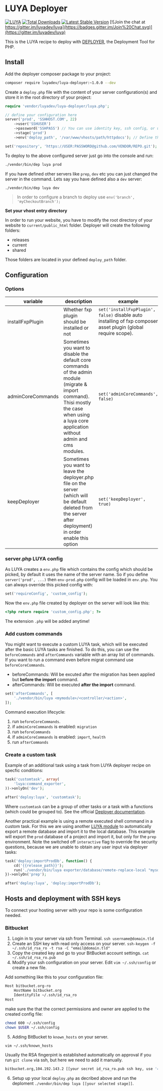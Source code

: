 # LUYA Deployer

[![LUYA](https://img.shields.io/badge/Powered%20by-LUYA-brightgreen.svg)](https://luya.io)
[![Total Downloads](https://poser.pugx.org/luyadev/luya-deployer/downloads)](https://packagist.org/packages/luyadev/luya-deployer)
[![Latest Stable Version](https://poser.pugx.org/luyadev/luya-deployer/v/stable)](https://packagist.org/packages/luyadev/luya-deployer)
[![Join the chat at https://gitter.im/luyadev/luya](https://badges.gitter.im/Join%20Chat.svg)](https://gitter.im/luyadev/luya)

This is the LUYA recipe to deploy with [DEPLOYER](http://deployer.org), the Deployment Tool for PHP.

## Install

Add the deployer composer package to your project:

```sh
composer require luyadev/luya-deployer:~1.0.0 --dev
```

Create a `deploy.php` file with the content of your server configuration(s) and store it in the root directory of your project:

```php
require 'vendor/luyadev/luya-deployer/luya.php';

// define your configuration here
server('prod', 'SSHHOST.COM', 22)
    ->user('SSHUSER')
    ->password('SSHPASS') // You can use identity key, ssh config, or username/password to auth on the server.
    ->stage('prod')
    ->env('deploy_path', '/var/www/vhosts/path/httpdocs'); // Define the base path to deploy your project to.

set('repository', 'https://USER:PASSWORD@github.com/VENDOR/REPO.git');
```

To deploy to the above configured server just go into the console and run:

```sh
./vendor/bin/dep luya prod
```

If you have defined other servers like `prep`, `dev` etc you can just changed the server in the command. Lets say you have defined also a `dev` server:

```sh
./vendor/bin/dep luya dev
```

> In order to configure a branch to deploy use `env('branch', 'myCheckoutBranch');`

**Set your vhost entry directory**

In order to run your website, you have to modify the root directory of your website to `current/public_html` folder. Deployer will create the following folders:

+ releases
+ current
+ shared

Those folders are located in your defined `deploy_path` folder.

## Configuration

### Options

|variable|description|example
|---------|----------|------
|installFxpPlugin|Whether fxp plugin should be installed or not|`set('installFxpPlugin', false)` disable auto installing of fxp composer asset plugin (global require scope).
|adminCoreCommands|Sometimes you want to disable the default core commands of the admin module (migrate & import command). Thisi mostly the case when using a luya core application without admin and cms modules.|`set('adminCoreCommands', false)`
|keepDeployer|Sometimes you want to leave the deployer.php file on the server (which will be default deleted from the server after deployment) in order enable this option|`set('keepDeployer', true)`

### server.php LUYA config

As LUYA creates a `env.php` file which contains the config which should be picked, by default it uses the name of the server name. So if you define `server('prod', ...)` then `env-prod.php` config will be loaded in `env.php`. You can always override this picked config with:

```php
set('requireConfig', 'custom_config');
```

Now the `env.php` file created by deployer on the server will look like this:

```php
<?php return require 'custom_config.php'; ?>
```

The extension `.php` will be added anytime!

### Add custom commands

You might want to execute a custom LUYA task, which will be executed after the basic LUYA tasks are finished. To do this, you can use the `beforeCommands` and `afterCommands` variable with an array list of commands. If you want to run a command even before migrat command use `beforeCoreCommands`.

+ beforeCommands: Will be excuted after the migration has been applied but **before the import** command.
+ afterCommands: Will be executed **after the import** command.

```php
set('afterCommands', [
    './vendor/bin/luya <mymodule>/<controller/<action>',
]);
```

Command execution lifecycle:

1. run `beforeCoreCommands`.
2. if `adminCoreCommands` is enabled: `migration`
3. run `beforeCommands`
4. if `adminCoreCommands` is enabled: `import`, `health`
5. run `afterCommands`

### Create a custom task

Example of an additional task using a task from LUYA deployer recipe on specfic conditions:

```php
task('customtask', array(
    'luya:command_exporter',
))->onlyOn('dev');

after('deploy:luya', 'customtask');
```

Where `customtask` can be a group of other tasks or a task with a functions (which could be grouped to). See the official [Deployer documentation](http://deployer.org/docs/tasks).

Another practical example is using a remote executed shell command in a custom task. For this we are using another [LUYA module](https://github.com/luyadev/luya-module-exporter) to automatically export a remote database and import it to the local database. This example will export the `prod` database of a project and import it, but only for the `prep` environment. Note the switched off `interactive` flag to override the security questions, because we are unable to obtain any user input via deployer tasks:

```php
task('deploy:importProdDb', function() {
    cd('{{release_path}}');
    run('./vendor/bin/luya exporter/database/remote-replace-local "mysql:host=localhost;dbname=prod_database" "USER" "PASSWORD" --interactive=0');
})->onlyOn('prep');

after('deploy:luya', 'deploy:importProdDb');
```

## Hosts and deployment with SSH keys

To connect your hosting server with your repo is some configuration needed.

### Bitbucket

1. Login in to your server via ssh from Terminal. `ssh username@domain.tld`
2. Create an SSH key with read only access on your server. `ssh-keygen -f ~/.ssh/id_rsa_ro -t rsa -C "email@domain.tld"`
3. Copy the created key and go to your BitBucket account settings. `cat ~/.ssh/id_rsa_ro.pub`
4. Modify your ssh configuration on your server. Edit `vim ~/.ssh/config` or create a new file.

Add something like this to your configuration file:

```sh
Host bitbucket.org-ro
    HostName bitbucket.org
    IdentityFile ~/.ssh/id_rsa_ro
Host
```

make sure the that the correct permissions and owner are applied to the created config file:

```sh
chmod 600 ~/.ssh/config
chown $USER ~/.ssh/config
```

5. Adding BitBucket to `known_hosts` on your server.

```sh
vim ~/.ssh/known_hosts
```

Usually the RSA fingerpint is established automatically on approval if you run `git clone` via ssh, but here we need to add it manually.

```sh
bitbucket.org,104.192.143.2 [[your secret id_rsa_ro.pub ssh key, use '==' for separation of different keys]]
```

6. Setup up your local `deploy.php` as decribed above and run the deploment `./vendor/bin/dep luya [[your selected stage]]`.
